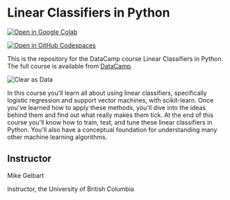 # Linear Classifiers in Python

[![Open in Google Colab](https://colab.research.google.com/assets/colab-badge.svg)](https://colab.research.google.com/github/datttrian/linear-classifiers-in-python/blob/main/src/notebook.ipynb)

[![Open in GitHub Codespaces](https://github.com/codespaces/badge.svg)](https://codespaces.new/datttrian/linear-classifiers-in-python)

This is the repository for the DataCamp course Linear Classifiers in Python. The
full course is available from [DataCamp](https://www.datacamp.com/courses/linear-classifiers-in-python).

![Clear as Data](http://drive.google.com/uc?export=view&id=1PJVtMhPE_h3g2c9wXm9tf6_pIhvMyDRI)

In this course you'll learn all about using linear classifiers, specifically logistic regression and support vector machines, with scikit-learn. Once you've learned how to apply these methods, you'll dive into the ideas behind them and find out what really makes them tick. At the end of this course you'll know how to train, test, and tune these linear classifiers in Python. You'll also have a conceptual foundation for understanding many other machine learning algorithms.

## Instructor

Mike Gelbart

Instructor, the University of British Columbia
